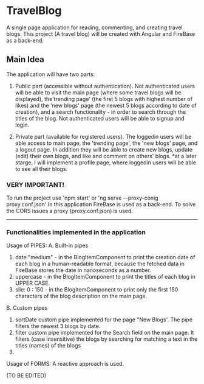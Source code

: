 # TravelBlog
A single page application for reading, commenting, and creating travel blogs. This project (A travel blog) will be created with Angular and FireBase as a back-end.

## Main Idea
The application will have two parts:

1) Public part (accessible without authentication). Not authenticated users will be able to visit the main page (where some travel blogs will be displayed), the'trending page' (the first 5 blogs with highest number of likes) and the 'new blogs' page (the newest 5 blogs according to date of creation), and a search functionality - in order to search through the titles of the blog. Not authenticated users will be able to signup and login.

2) Private part (available for registered users). The loggedin users will be able access to main page, the 'trending page', the 'new blogs' page, and a logout page. In addition they will be able to create new blogs, update (edit) their own blogs, and like and comment on others' blogs.
*at a later starge, I will implement a profile page, where loggedin users will be able to see all their blogs.


### VERY IMPORTANT!
To run the project use 'npm start' or 'ng serve --proxy-conig proxy.conf.json'
In this application FireBase is used as a back-end. To solve the CORS issues a proxy (proxy.conf.json) is used.

----

### Functionalities implemented in the application

Usage of PIPES:
A. Built-in pipes
1) date:"medium" - in the BlogItemComponent to print the creation date of each blog in a human-readable format, because the fetched data in FireBase stores the date in nanoseconds as a number.
2) uppercase  - in the BlogItemComponent to print the titles of each blog in UPPER CASE.
3) slie: 0 : 150  - in the BlogItemComponent to print only the first 150 characters of the blog description on the main page.

B. Custom pipes
1) sortDate custom pipe implemented for the page "New Blogs'. The pipe filters the newest 3 blogs by date.
2) filter custom pipe implemented for the Search field on the main page. It filters (case insensitive) the blogs by searching for matching a text in the titles (names) of the blogs
3)

Usage of FORMS:
A reactive approach is used.

(TO BE EDITED)